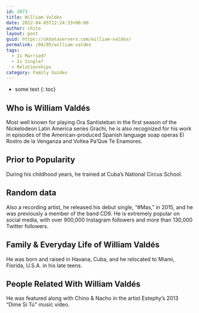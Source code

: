 ```yaml
---
id: 2073
title: William Valdés
date: 2012-04-05T12:24:33+00:00
author: chito
layout: post
guid: https://ukdataservers.com/william-valdes/
permalink: /04/05/william-valdes
tags:
  - Is Married?
  - Is Single?
  - Relationships
category: Family Guides
---
```


* some text
{: toc}
          
          
## Who is  William Valdés
                  
                  
                  
Most well known for playing Ora Santisteban in the first season of the Nickelodeon Latin America series Grachi, he is also recognized for his work in episodes of the American-produced Spanish language soap operas El Rostro de la Venganza and Voltea Pa&#8217;Que Te Enamores.
                  
                
                
                
## Prior to Popularity 
                  
                  
                  
During his childhood years, he trained at Cuba&#8217;s National Circus School.
                  
                
                
                
## Random data 
                  
                  
                  
Also a recording artist, he released his debut single, &#8220;#Mas,&#8221; in 2015, and he was previously a member of the band CD9. He is extremely popular on social media, with over 900,000 Instagram followers and more than 130,000 Twitter followers.
                  
                
                
                
## Family & Everyday Life of William Valdés
                  
                  
                  
He was born and raised in Havana, Cuba, and he relocated to Miami, Florida, U.S.A. in his late teens.
                  
                
                
                
## People Related With  William Valdés
                  
                  
                  
He was featured along with Chino & Nacho in the artist Estephy&#8217;s 2013 &#8220;Dime Si Tú&#8221; music video.
                  
                
              
            
          
          
          
    
    
  
